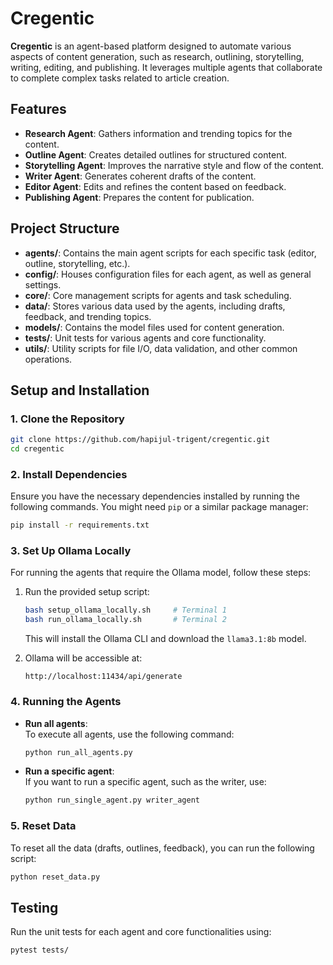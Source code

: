 # Cregentic

**Cregentic** is an agent-based platform designed to automate various aspects of content generation, such as research, outlining, storytelling, writing, editing, and publishing. It leverages multiple agents that collaborate to complete complex tasks related to article creation.

## Features

- **Research Agent**: Gathers information and trending topics for the content.
- **Outline Agent**: Creates detailed outlines for structured content.
- **Storytelling Agent**: Improves the narrative style and flow of the content.
- **Writer Agent**: Generates coherent drafts of the content.
- **Editor Agent**: Edits and refines the content based on feedback.
- **Publishing Agent**: Prepares the content for publication.

## Project Structure

- **agents/**: Contains the main agent scripts for each specific task (editor, outline, storytelling, etc.).
- **config/**: Houses configuration files for each agent, as well as general settings.
- **core/**: Core management scripts for agents and task scheduling.
- **data/**: Stores various data used by the agents, including drafts, feedback, and trending topics.
- **models/**: Contains the model files used for content generation.
- **tests/**: Unit tests for various agents and core functionality.
- **utils/**: Utility scripts for file I/O, data validation, and other common operations.

## Setup and Installation

### 1. Clone the Repository

```bash
git clone https://github.com/hapijul-trigent/cregentic.git
cd cregentic
```

### 2. Install Dependencies

Ensure you have the necessary dependencies installed by running the following commands. You might need `pip` or a similar package manager:

```bash
pip install -r requirements.txt
```

### 3. Set Up Ollama Locally
For running the agents that require the Ollama model, follow these steps:

1. Run the provided setup script:
   ```bash
   bash setup_ollama_locally.sh     # Terminal 1
   bash run_ollama_locally.sh       # Terminal 2
   ```

   This will install the Ollama CLI and download the `llama3.1:8b` model.
   
2. Ollama will be accessible at:
   ```
   http://localhost:11434/api/generate
   ```

### 4. Running the Agents

- **Run all agents**:  
  To execute all agents, use the following command:

  ```bash
  python run_all_agents.py
  ```

- **Run a specific agent**:  
  If you want to run a specific agent, such as the writer, use:

  ```bash
  python run_single_agent.py writer_agent
  ```

### 5. Reset Data

To reset all the data (drafts, outlines, feedback), you can run the following script:

```bash
python reset_data.py
```

## Testing

Run the unit tests for each agent and core functionalities using:

```bash
pytest tests/
```
